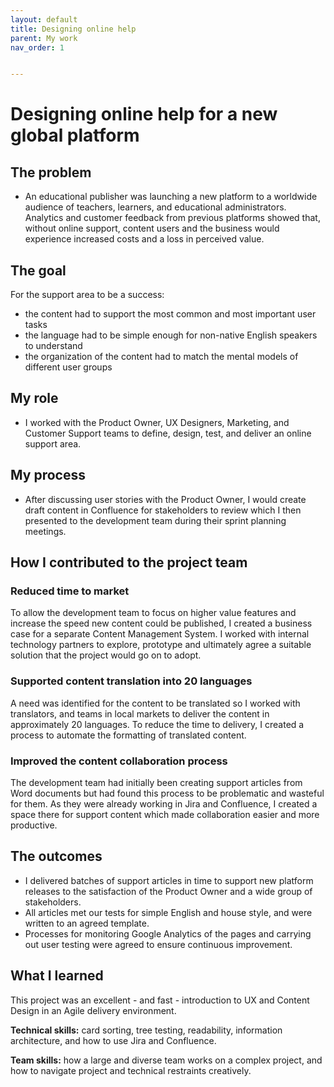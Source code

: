 ```yaml
---
layout: default
title: Designing online help
parent: My work
nav_order: 1


---
```


# Designing online help for a new global platform

## The problem
- An educational publisher was launching a new platform to a worldwide audience of teachers, learners, and educational administrators. Analytics and customer feedback from  previous platforms showed that, without online support, content users and the business would experience increased costs and a loss in perceived value.

## The goal
For the support area to be a success: 
- the content had to support the most common and most important user tasks
- the language had to be simple enough for non-native English speakers to understand
- the organization of the content had to match the mental models of different user groups
 
## My role
- I worked with the Product Owner, UX Designers, Marketing, and Customer Support teams to define, design, test, and deliver an online support area.

## My process
- After discussing user stories with the Product Owner, I would create draft content in Confluence for stakeholders to review which I then presented to the development team during their sprint planning meetings.

## How I contributed to the project team

### Reduced time to market
To allow the development team to focus on higher value features and increase the speed new content could be published, I created a business case for a separate Content Management System. I worked with internal technology partners to explore, prototype and ultimately agree a suitable solution that the project would go on to adopt.

### Supported content translation into 20 languages
A need was identified for the content to be translated so I worked with translators,  and teams in local markets to deliver the content in approximately 20 languages. To reduce the time to delivery, I created a process to automate the formatting of translated content. 

### Improved the content collaboration process
The development team had initially been creating support articles from Word documents but had found this process to be problematic and wasteful for them.  As they were already working in Jira and Confluence, I created a space there for support content which made collaboration easier and more productive.

## The outcomes
- I delivered batches of support articles in time to support new platform releases to the satisfaction of the Product Owner and a wide group of stakeholders.
- All articles met our tests for simple English and house style, and were written to an agreed template.
- Processes for monitoring Google Analytics of the pages and carrying out user testing were agreed to ensure continuous improvement.

## What I learned
This project was an excellent - and fast - introduction to UX and Content Design in an Agile delivery environment. 

**Technical skills:**  card sorting, tree testing, readability, information architecture, and how to use Jira and Confluence.

**Team skills:**  how a large and diverse team works on a complex project, and how to navigate project and technical restraints creatively.